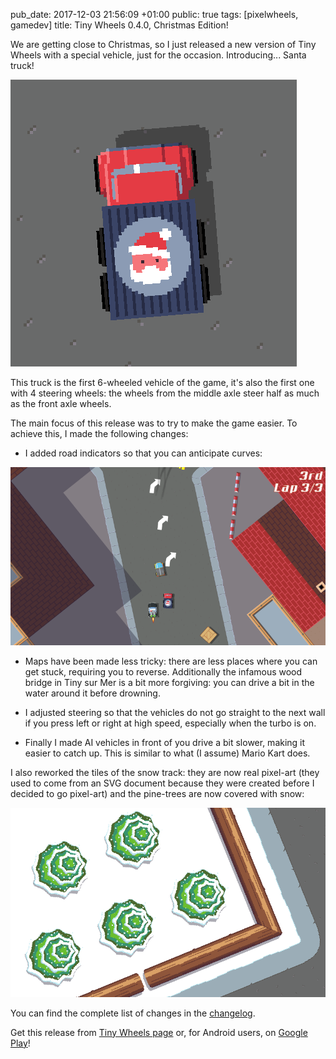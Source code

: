 pub_date: 2017-12-03 21:56:09 +01:00
public: true
tags: [pixelwheels, gamedev]
title: Tiny Wheels 0.4.0, Christmas Edition!

We are getting close to Christmas, so I just released a new version of Tiny Wheels with a special vehicle, just for the occasion. Introducing... Santa truck!

![Santa truck](santa-truck.png)

This truck is the first 6-wheeled vehicle of the game, it's also the first one with 4 steering wheels: the wheels from the middle axle steer half as much as the front axle wheels.

The main focus of this release was to try to make the game easier. To achieve this, I made the following changes:

- I added road indicators so that you can anticipate curves:

![Road indicators](road-indicators.png)

- Maps have been made less tricky: there are less places where you can get stuck, requiring you to reverse. Additionally the infamous wood bridge in Tiny sur Mer is a bit more forgiving: you can drive a bit in the water around it before drowning.

- I adjusted steering so that the vehicles do not go straight to the next wall if you press left or right at high speed, especially when the turbo is on.

- Finally I made AI vehicles in front of you drive a bit slower, making it easier to catch up. This is similar to what (I assume) Mario Kart does.

I also reworked the tiles of the snow track: they are now real pixel-art (they used to come from an SVG document because they were created before I decided to go pixel-art) and the pine-trees are now covered with snow:

![Snowy pine trees](snowy-pine-trees.png)

<!-- break -->

You can find the complete list of changes in the [changelog][].

Get this release from [Tiny Wheels page](/projects/pixelwheels/) or, for Android users, on [Google Play][gp]!

[changelog]: https://github.com/agateau/tinywheels/blob/master/CHANGELOG.md
[gp]: https://play.google.com/apps/testing/com.agateau.tinywheels.android
